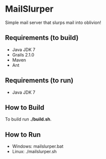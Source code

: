 MailSlurper
===========
Simple mail server that slurps mail into oblivion!

Requirements (to build)
-----------------------
* Java JDK 7
* Grails 2.1.0
* Maven
* Ant

Requirements (to run)
---------------------
* Java JDK 7

How to Build
------------
To build run **./build.sh**.

How to Run
----------
* Windows: mailslurper.bat
* Linux: ./mailslurper.sh
